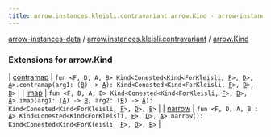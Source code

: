 ```yaml
---
title: arrow.instances.kleisli.contravariant.arrow.Kind - arrow-instances-data
---
```


[arrow-instances-data](../../index.html) / [arrow.instances.kleisli.contravariant](../index.html) / [arrow.Kind](./index.html)

### Extensions for arrow.Kind

| [contramap](contramap.html) | `fun <F, D, A, B> Kind<Conested<Kind<ForKleisli, `[`F`](contramap.html#F)`>, `[`D`](contramap.html#D)`>, `[`A`](contramap.html#A)`>.contramap(arg1: (`[`B`](contramap.html#B)`) -> `[`A`](contramap.html#A)`): Kind<Conested<Kind<ForKleisli, `[`F`](contramap.html#F)`>, `[`D`](contramap.html#D)`>, `[`B`](contramap.html#B)`>` |
| [imap](imap.html) | `fun <F, D, A, B> Kind<Conested<Kind<ForKleisli, `[`F`](imap.html#F)`>, `[`D`](imap.html#D)`>, `[`A`](imap.html#A)`>.imap(arg1: (`[`A`](imap.html#A)`) -> `[`B`](imap.html#B)`, arg2: (`[`B`](imap.html#B)`) -> `[`A`](imap.html#A)`): Kind<Conested<Kind<ForKleisli, `[`F`](imap.html#F)`>, `[`D`](imap.html#D)`>, `[`B`](imap.html#B)`>` |
| [narrow](narrow.html) | `fun <F, D, A, B : `[`A`](narrow.html#A)`> Kind<Conested<Kind<ForKleisli, `[`F`](narrow.html#F)`>, `[`D`](narrow.html#D)`>, `[`A`](narrow.html#A)`>.narrow(): Kind<Conested<Kind<ForKleisli, `[`F`](narrow.html#F)`>, `[`D`](narrow.html#D)`>, `[`B`](narrow.html#B)`>` |

